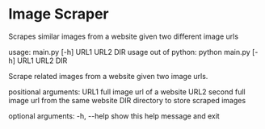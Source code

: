 # Image Scraper
Scrapes similar images from a website given two different image urls

usage: main.py [-h] URL1 URL2 DIR
usage out of python: python main.py [-h] URL1 URL2 DIR

Scrape related images from a website given two image urls.

positional arguments:
  URL1        full image url of a website
  URL2        second full image url from the same website
  DIR         directory to store scraped images

optional arguments:
  -h, --help  show this help message and exit
